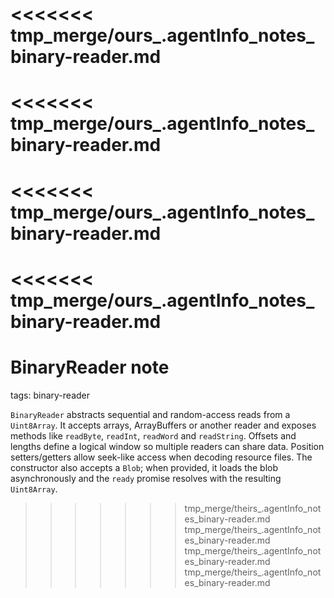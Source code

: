 <<<<<<< tmp_merge/ours_.agentInfo_notes_binary-reader.md
=======
<<<<<<< tmp_merge/ours_.agentInfo_notes_binary-reader.md
=======
<<<<<<< tmp_merge/ours_.agentInfo_notes_binary-reader.md
=======
<<<<<<< tmp_merge/ours_.agentInfo_notes_binary-reader.md
=======
# BinaryReader note

tags: binary-reader

`BinaryReader` abstracts sequential and random-access reads from a `Uint8Array`.
It accepts arrays, ArrayBuffers or another reader and exposes methods like
`readByte`, `readInt`, `readWord` and `readString`. Offsets and lengths define a
logical window so multiple readers can share data. Position setters/getters allow
seek-like access when decoding resource files. The constructor also accepts a
`Blob`; when provided, it loads the blob asynchronously and the `ready` promise
resolves with the resulting `Uint8Array`.
>>>>>>> tmp_merge/theirs_.agentInfo_notes_binary-reader.md
>>>>>>> tmp_merge/theirs_.agentInfo_notes_binary-reader.md
>>>>>>> tmp_merge/theirs_.agentInfo_notes_binary-reader.md
>>>>>>> tmp_merge/theirs_.agentInfo_notes_binary-reader.md

